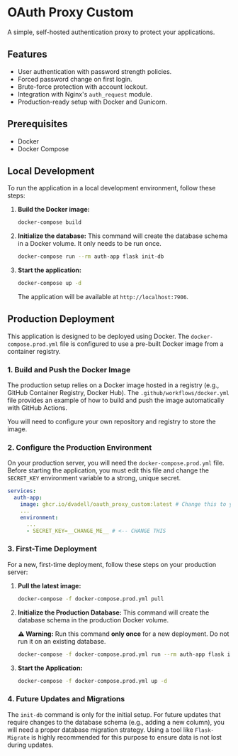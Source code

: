 # OAuth Proxy Custom

A simple, self-hosted authentication proxy to protect your applications.

## Features

- User authentication with password strength policies.
- Forced password change on first login.
- Brute-force protection with account lockout.
- Integration with Nginx's `auth_request` module.
- Production-ready setup with Docker and Gunicorn.

## Prerequisites

- Docker
- Docker Compose

## Local Development

To run the application in a local development environment, follow these steps:

1.  **Build the Docker image:**
    ```bash
    docker-compose build
    ```

2.  **Initialize the database:**
    This command will create the database schema in a Docker volume. It only needs to be run once.
    ```bash
    docker-compose run --rm auth-app flask init-db
    ```

3.  **Start the application:**
    ```bash
    docker-compose up -d
    ```
    The application will be available at `http://localhost:7906`.

## Production Deployment

This application is designed to be deployed using Docker. The `docker-compose.prod.yml` file is configured to use a pre-built Docker image from a container registry.

### 1. Build and Push the Docker Image

The production setup relies on a Docker image hosted in a registry (e.g., GitHub Container Registry, Docker Hub). The `.github/workflows/docker.yml` file provides an example of how to build and push the image automatically with GitHub Actions.

You will need to configure your own repository and registry to store the image.

### 2. Configure the Production Environment

On your production server, you will need the `docker-compose.prod.yml` file. Before starting the application, you must edit this file and change the `SECRET_KEY` environment variable to a strong, unique secret.

```yaml
services:
  auth-app:
    image: ghcr.io/dvadell/oauth_proxy_custom:latest # Change this to your image if needed
    ...
    environment:
      ...
      - SECRET_KEY=__CHANGE_ME__ # <-- CHANGE THIS
```

### 3. First-Time Deployment

For a new, first-time deployment, follow these steps on your production server:

1.  **Pull the latest image:**
    ```bash
    docker-compose -f docker-compose.prod.yml pull
    ```

2.  **Initialize the Production Database:**
    This command will create the database schema in the production Docker volume.

    **⚠️ Warning:** Run this command **only once** for a new deployment. Do not run it on an existing database.
    ```bash
    docker-compose -f docker-compose.prod.yml run --rm auth-app flask init-db
    ```

3.  **Start the Application:**
    ```bash
    docker-compose -f docker-compose.prod.yml up -d
    ```

### 4. Future Updates and Migrations

The `init-db` command is only for the initial setup. For future updates that require changes to the database schema (e.g., adding a new column), you will need a proper database migration strategy. Using a tool like `Flask-Migrate` is highly recommended for this purpose to ensure data is not lost during updates.